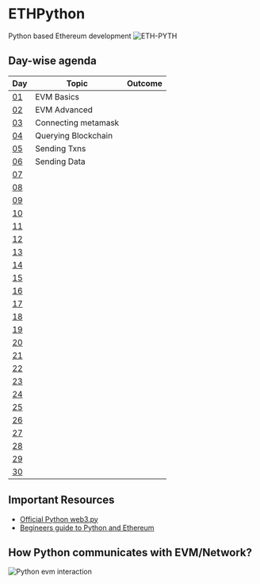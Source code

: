 # ETHPython
Python based Ethereum development
![ETH-PYTH](https://github.com/PriyathamVarma/Eth-Python/blob/main/Ethereum%20-%20Python.jpg)

## Day-wise agenda

| Day | Topic | Outcome |
| - | - | - |
| [01]() | EVM Basics |  |
| [02]() | EVM Advanced |  |
| [03]() | Connecting metamask |  |
| [04]() | Querying Blockchain |  |
| [05]() | Sending Txns |  |
| [06]() | Sending Data |  |
| [07]() |  |  |
| [08]() |  |  |
| [09]() |  |  |
| [10]() |  |  |
| [11]() |  |  |
| [12]() |  |  |
| [13]() |  |  |
| [14]() |  |  |
| [15]() |  |  |
| [16]() |  |  |
| [17]() |  |  |
| [18]() |  |  |
| [19]() |  |  |
| [20]() |  |  |
| [21]() |  |  |
| [22]() |  |  |
| [23]() |  |  |
| [24]() |  |  |
| [25]() |  |  |
| [26]() |  |  |
| [27]() |  |  |
| [28]() |  |  |
| [29]() |  |  |
| [30]() |  |  |

## Important Resources

-  [Official Python web3.py](https://web3py.readthedocs.io/en/stable/)
-  [Begineers guide to Python and Ethereum](https://snakecharmers.ethereum.org/a-developers-guide-to-ethereum-pt-1/)

## How Python communicates with EVM/Network?

![Python evm interaction](https://github.com/PriyathamVarma/Eth-Python/blob/main/Diagrams/web3PY.drawio.png)


